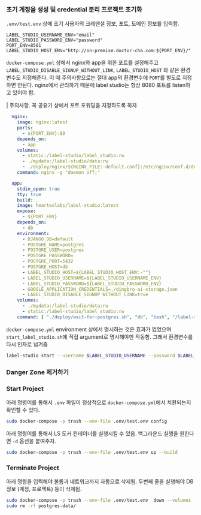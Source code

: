 


### 초기 계정을 생성 및 credential 분리 프로젝트 초기화  

`.env/test.env` 상에 초기 사용자의 크레덴셜 정보, 포트, 도메인 정보를 입력함.

```env
LABEL_STUDIO_USERNAME_ENV="email"
LABEL_STUDIO_PASSWORD_ENV="password"
PORT_ENV=8501
LABEL_STUDIO_HOST_ENV="http://on-premise.doctor-cha.com:${PORT_ENV}/"
```


`docker-compose.yml` 상에서 nginx와 app을 위한 포트를 설정해주고 `LABEL_STUDIO_DISABLE_SIGNUP_WITHOUT_LINK`, `LABEL_STUDIO_HOST` 와 같은 환경변수도 지정해준다. 이 때 주의사항으로는 절대 app의 환경변수에 `PORT`를 별도로 지정하면 안된다. nginx에서 관리하기 때문에 label studio는 항상 8080 포트를 listen하고 있어야 함.  

| 주의사항. 꼭 공유기 상에서 포트 포워딩을 지정하도록 하자  

```yaml
  nginx:
    image: nginx:latest
    ports:
      - ${PORT_ENV}:80
    depends_on:
      - app
    volumes:
      - static:/label-studio/label_studio:rw
      - ./mydata:/label-studio/data:rw
      - ./deploy/nginx/${NGINX_FILE:-default.conf}:/etc/nginx/conf.d/default.conf:ro
    command: nginx -g "daemon off;"

  app:
    stdin_open: true
    tty: true
    build: .
    image: heartexlabs/label-studio:latest
    expose:
      - ${PORT_ENV}
    depends_on:
      - db
    environment:
      - DJANGO_DB=default
      - POSTGRE_NAME=postgres
      - POSTGRE_USER=postgres
      - POSTGRE_PASSWORD=
      - POSTGRE_PORT=5432
      - POSTGRE_HOST=db
      - LABEL_STUDIO_HOST=${LABEL_STUDIO_HOST_ENV:-""}
      - LABEL_STUDIO_USERNAME=${LABEL_STUDIO_USERNAME_ENV}
      - LABEL_STUDIO_PASSWORD=${LABEL_STUDIO_PASSWORD_ENV}
      - GOOGLE_APPLICATION_CREDENTIALS=./dingbro-ai-storage.json
      - LABEL_STUDIO_DISABLE_SIGNUP_WITHOUT_LINK=true
    volumes:
      - ./mydata:/label-studio/data:rw
      - static:/label-studio/label_studio:rw
    command: [ "./deploy/wait-for-postgres.sh", "db", "bash", "/label-studio/deploy/start_label_studio.sh" ]

```

`docker-compose.yml` environment 상에서 명시하는 것은 효과가 없었으며 `start_label_studio.sh`에 직접 argument로 명시해야만 작동함. 그래서 환경변수를 다시 인자로 넘겨줌

```bash
label-studio start --username $LABEL_STUDIO_USERNAME --password $LABEL_STUDIO_PASSWORD
```  

### Danger Zone 제거하기 


### Start Project

아래 명령어를 통해서 `.env` 파일이 정상적으로 `docker-compose.yml`에서 치환되는지 확인할 수 있다.  
```bash
sudo docker-compose -p trash --env-file .env/test.env config
```

아래 명령어를 통해서 LS 도커 컨테이너를 실행시킬 수 있음. 백그라운드 실행을 원한다면 `-d` 옵션을 붙여주자.   
```bash
sudo docker-compose -p trash --env-file .env/test.env up --build 
```

### Terminate Project  
아래 명령을 입력해야 볼륨과 네트워크까지 자동으로 삭제됨. 
두번째 줄을 실행해야 DB 정보 (계정, 프로젝트) 등이 삭제됨.  

```bash
sudo docker-compose -p trash --env-file .env/test.env  down --volumes
sudo rm -rf postgres-data/
```
